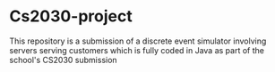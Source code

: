 # Cs2030-project

This repository is a submission of a discrete event simulator involving servers serving customers which is fully coded in Java as part of the school's CS2030 submission
